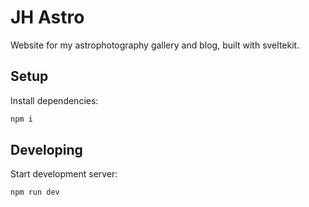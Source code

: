 # JH Astro

Website for my astrophotography gallery and blog, built with sveltekit.

## Setup

Install dependencies:

```bash
npm i
```

## Developing

Start development server:

```bash
npm run dev
```
